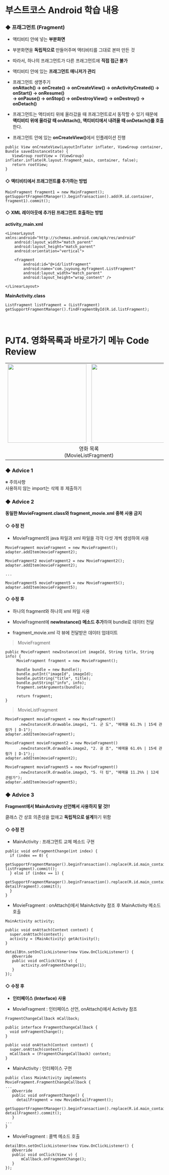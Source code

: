 # 부스트코스 Android 학습 내용

### ◆ 프래그먼트 (Fragment)
+ 액티비티 안에 넣는 <b>부분화면</b>

+ 부분화면을 <b>독립적으로</b> 만들어주며 액티비티를 그대로 본떠 만든 것

+ 따라서, 하나의 프래그먼트가 다른 프래그먼트에 <b>직접 접근 불가</b>

+ 액티비티 안에 있는 <b>프래그먼트 매니저가 관리</b>

+ 프래그먼트 생명주기<br>
<b>onAttach() → onCreate() → onCreateView() → onActivityCreated() → onStart() → onResume()<br>
→ onPause() → onStop() → onDestroyView() → onDestroy() → onDetach()</b>

+ 프래그먼트는 액티비티 위에 올라갔을 때 프래그먼트로서 동작할 수 있기 때문에<br><b>액티비티 위에 올라갈 때 onAttach(), 액티비티에서 내려올 때 onDetach()를 호출</b>한다.

+ 프래그먼트 안에 있는 <b>onCreateView()</b>에서 인플레이션 진행
```
public View onCreateView(LayoutInflater inflater, ViewGroup container, Bundle savedInstanceState) {
   ViewGroup rootView = (ViewGroup) inflater.inflate(R.layout.fragment_main, container, false);
   return rootView;
}
```

#### ◇ 액티비티에서 프래그먼트를 추가하는 방법
```
MainFragment fragment1 = new MainFragment();
getSupportFragmentManager().beginTransaction().add(R.id.container, fragment1).commit();
```

#### ◇ XML 레이아웃에 추가된 프래그먼트 호출하는 방법
<b>activity_main.xml</b><br>
```
<LinearLayout xmlns:android="http://schemas.android.com/apk/res/android"
    android:layout_width="match_parent"
    android:layout_height="match_parent"
    android:orientation="vertical">

    <fragment
        android:id="@+id/listFragment"
        android:name="com.juyoung.myfragment.ListFragment"
        android:layout_width="match_parent"
        android:layout_height="wrap_content" />

</LinearLayout>
```
<b>MainActivity.class</b>
```
ListFragment listFragment = (ListFragment) getSupportFragmentManager().findFragmentById(R.id.listFragment);
```
<br>

# PJT4. 영화목록과 바로가기 메뉴 Code Review
<table>
  <tr><td><img src="https://user-images.githubusercontent.com/25261296/62728177-1132b380-ba56-11e9-9895-d33faf5c5ad5.png" width="250"></td>
      <td><img src="https://user-images.githubusercontent.com/25261296/62728184-13950d80-ba56-11e9-88e6-d925796447cd.png" width="250"></td>
     <td><img src="https://user-images.githubusercontent.com/25261296/62728336-7f777600-ba56-11e9-9a7d-86e93ae80ac6.png" width="250"></td>
      <td><img src="https://user-images.githubusercontent.com/25261296/62728187-155ed100-ba56-11e9-8ee2-25cc43a34eb4.png" width="250"></td>
     </tr>
  <tr>
    <td colspan="2" align="center">영화 목록<br>(MovieListFragment)</td>
    <td align="center">상세보기 (MovieDetailFragment)</td>
     <td align="center">바로가기 메뉴</td>
  </tr>
</table>

### ◆ Advice 1
※ 주의사항<br>
사용하지 않는 import는 삭제 후 제출하기

### ◆ Advice 2
<b>동일한 MovieFragment.class와 fragment_movie.xml 중복 사용 금지</b>
#### ◇ 수정 전
+ MovieFragment의 java 파일과 xml 파일을 각각 다섯 개씩 생성하여 사용
```
MovieFragment movieFragment = new MovieFragment();
adapter.addItem(movieFragment2);

MovieFragment2 movieFragment2 = new MovieFragment2();
adapter.addItem(movieFragment2);

...

MovieFragment5 movieFragment5 = new MovieFragment5();
adapter.addItem(movieFragment5);
```
#### ◇ 수정 후
+ 하나의 fragment와 하나의 xml 파일 사용

+ MovieFragment에 <b>newInstance() 메소드 추가</b>하여 bundle로 데이터 전달

+ fragment_movie.xml 각 뷰에 전달받은 데이터 업데이트
> MovieFragment
```
public MovieFragment newInstance(int imageId, String title, String info) {
     MovieFragment fragment = new MovieFragment();

     Bundle bundle = new Bundle();
     bundle.putInt("imageId", imageId);
     bundle.putString("title", title);
     bundle.putString("info", info);
     fragment.setArguments(bundle);

     return fragment;
}
```
> MovieListFragment
```
MovieFragment movieFragment = new MovieFragment()
      .newInstance(R.drawable.image1, "1. 군 도", "예매율 61.3% | 15세 관람가 | D-1");
adapter.addItem(movieFragment);

MovieFragment movieFragment2 = new MovieFragment()
      .newInstance(R.drawable.image2, "2. 공 조", "예매율 61.6% | 15세 관람가 | D-1");;
adapter.addItem(movieFragment2);

MovieFragment movieFragment5 = new MovieFragment()
      .newInstance(R.drawable.image3, "5. 더 킹", "예매율 11.2%% | 12세 관람가");
adapter.addItem(movieFragment5);
```

### ◆ Advice 3
<b>Fragment에서 MainActivity 선언해서 사용하지 말 것!!</b><br>

클래스 간 상호 의존성을 없애고 <b>독립적으로 설계</b>하기 위함
#### ◇ 수정 전
+ MainActivity : 프래그먼트 교체 메소드 구현
```
public void onFragmentChange(int index) {
  if (index == 0) {
      getSupportFragmentManager().beginTransaction().replace(R.id.main_container, listFragment).commit();
  } else if (index == 1) {
      getSupportFragmentManager().beginTransaction().replace(R.id.main_container, detailFragment).commit();
  }
}
```
+ MovieFragment : onAttach()에서 MainActivity 참조 후 MainActivity 메소드 호출
```
MainActivity activity;

public void onAttach(Context context) {
  super.onAttach(context);
  activity = (MainActivity) getActivity();
}

detailBtn.setOnClickListener(new View.OnClickListener() {
   @Override
   public void onClick(View v) {
       activity.onFragmentChange(1);
   }
});
```
#### ◇ 수정 후
+ <b>인터페이스 (Interface) 사용</b>

+ MovieFragment : 인터페이스 선언, onAttach()에서 Activity 참조
```
FragmentChangeCallback mCallback;

public interface FragmentChangeCallback {
  void onFragmentChange();
}

public void onAttach(Context context) {
  super.onAttach(context);
  mCallback = (FragmentChangeCallback) context;
}
```
+ MainActivity : 인터페이스 구현
```
public class MainActivity implements MovieFragment.FragmentChangeCallback {
...
   @Override
   public void onFragmentChange() {
     detailFragment = new MovieDetailFragment();
     getSupportFragmentManager().beginTransaction().replace(R.id.main_container, detailFragment).commit();
   }
...
}
```
+ MovieFragment : 콜백 메소드 호출
```
detailBtn.setOnClickListener(new View.OnClickListener() {
   @Override
   public void onClick(View v) {
       mCallback.onFragmentChange();
   }
});
```
